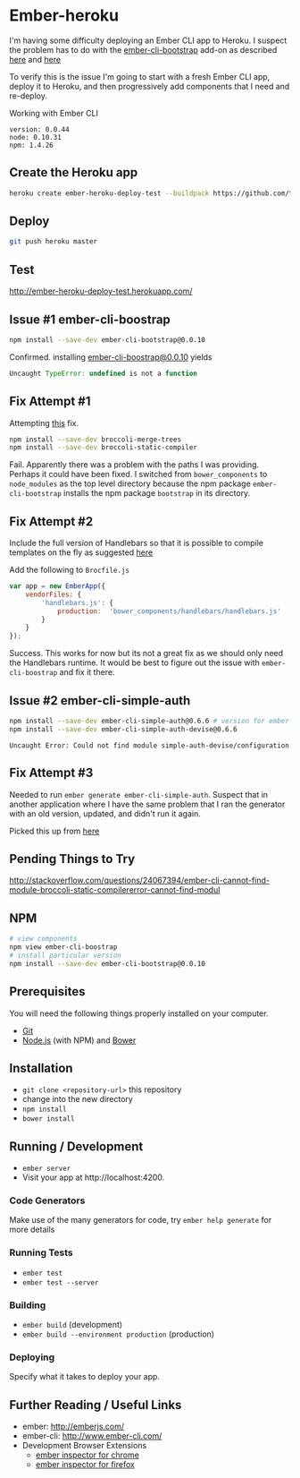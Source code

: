 # Ember-heroku

I'm having some difficulty deploying an Ember CLI app to Heroku. I suspect the problem has to do with the [ember-cli-bootstrap](https://github.com/dockyard/ember-cli-bootstrap) add-on as described [here](https://github.com/ember-addons/bootstrap-for-ember/issues/168) and [here](https://github.com/stefanpenner/ember-cli/issues/1727)

To verify this is the issue I'm going to start with a fresh Ember CLI app, deploy it to Heroku, and then progressively add components that I need and re-deploy.

Working with Ember CLI

```
version: 0.0.44
node: 0.10.31
npm: 1.4.26
```

## Create the Heroku app

```bash
heroku create ember-heroku-deploy-test --buildpack https://github.com/tonycoco/heroku-buildpack-ember-cli.git
```

## Deploy

```bash
git push heroku master
```

## Test

<http://ember-heroku-deploy-test.herokuapp.com/>

## Issue #1 ember-cli-boostrap

```bash
npm install --save-dev ember-cli-bootstrap@0.0.10
```

Confirmed. installing ember-cli-boostrap@0.0.10 yields

``` javascript
Uncaught TypeError: undefined is not a function 
```

## Fix Attempt #1

Attempting [this](https://github.com/ember-addons/bootstrap-for-ember/issues/168) fix.

```bash
npm install --save-dev broccoli-merge-trees
npm install --save-dev broccoli-static-compiler
```

Fail. Apparently there was a problem with the paths I was providing. Perhaps it could have been fixed. I switched from `bower_components` to `node_modules` as the top level directory because the npm package `ember-cli-bootstrap` installs the npm package `bootstrap` in its directory.

## Fix Attempt #2

Include the full version of Handlebars so that it is possible to compile templates on the fly as suggested [here](https://github.com/stefanpenner/ember-cli/issues/972)

Add the following to `Brocfile.js`

```javascript
var app = new EmberApp({
    vendorFiles: {
        'handlebars.js': {
            production:  'bower_components/handlebars/handlebars.js'
        }
    }
});
```

Success. This works for now but its not a great fix as we should only need the Handlebars runtime. It would be best to figure out the issue with `ember-cli-boostrap` and fix it there.

## Issue #2 ember-cli-simple-auth

```bash
npm install --save-dev ember-cli-simple-auth@0.6.6 # version for ember-cli 0.0.44
npm install --save-dev ember-cli-simple-auth-devise@0.6.6
```

```
Uncaught Error: Could not find module simple-auth-devise/configuration
```

## Fix Attempt #3

Needed to run `ember generate ember-cli-simple-auth`. Suspect that in another application where I have the same problem that I ran the generator with an old version, updated, and didn't run it again.

Picked this up from [here](https://github.com/simplabs/ember-cli-simple-auth/issues/11)

## Pending Things to Try

<http://stackoverflow.com/questions/24067394/ember-cli-cannot-find-module-broccoli-static-compilererror-cannot-find-modul>

## NPM

``` bash
# view components
npm view ember-cli-boostrap
# install particular version
npm install --save-dev ember-cli-bootstrap@0.0.10

```

## Prerequisites

You will need the following things properly installed on your computer.

* [Git](http://git-scm.com/)
* [Node.js](http://nodejs.org/) (with NPM) and [Bower](http://bower.io/)

## Installation

* `git clone <repository-url>` this repository
* change into the new directory
* `npm install`
* `bower install`

## Running / Development

* `ember server`
* Visit your app at http://localhost:4200.

### Code Generators

Make use of the many generators for code, try `ember help generate` for more details

### Running Tests

* `ember test`
* `ember test --server`

### Building

* `ember build` (development)
* `ember build --environment production` (production)

### Deploying

Specify what it takes to deploy your app.

## Further Reading / Useful Links

* ember: http://emberjs.com/
* ember-cli: http://www.ember-cli.com/
* Development Browser Extensions
  * [ember inspector for chrome](https://chrome.google.com/webstore/detail/ember-inspector/bmdblncegkenkacieihfhpjfppoconhi)
  * [ember inspector for firefox](https://addons.mozilla.org/en-US/firefox/addon/ember-inspector/)

